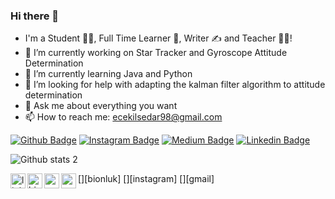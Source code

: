 ### Hi there 👋


-  I'm a Student 👨‍🎓, Full Time Learner 🚀, Writer ✍ and Teacher 👨‍🎓!
- 🔭 I’m currently working on Star Tracker and Gyroscope Attitude Determination 
- 🌱 I’m currently learning Java and Python
- 🤔 I’m looking for help with adapting the kalman filter algorithm to attitude determination
- 💬 Ask me about everything you want
- 📫 How to reach me: ecekilsedar98@gmail.com


[![Github Badge](https://img.shields.io/badge/-Github-000?style=quare&labelColor=000&logo=Github&logoColor=white&link=link)](https://github.com/gulsenece) 
[![Instagram Badge](https://img.shields.io/badge/-Instagram-C13584?style=flat-quare&labelColor=C13584&logo=instagram&logoColor=white&link=link)](https://www.instagram.com/gekengineer/) 
[![Medium Badge](https://img.shields.io/badge/-Medium-757575?style=flat-quare&labelColor=757575&logo=Medium&logoColor=white&link=link)](https://medium.com/@gulsenece) 
[![Linkedin Badge](https://img.shields.io/badge/-Linkedin-blue?style=flat-quare&labelColor=blue&logo=Linkedin&logoColor=white&link=link)](https://www.linkedin.com/in/g%C3%BCl%C5%9Fen-ece-kilsedar-b34b03184/)


![Github stats 2](https://github-readme-stats.vercel.app/api?username=gulsenece&show_icons=true&theme=radical)


[<img align="left" alt="linkedin | LinkedIn" width="24px" src="https://raw.githubusercontent.com/peterthehan/peterthehan/master/assets/linkedin.svg" />](https://www.linkedin.com/in/g%C3%BCl%C5%9Fen-ece-kilsedar-b34b03184/)



[<img align="left" alt="bionluk | Bionluk" width="24px" src="https://i0.wp.com/www.moramfi.com/wp-content/uploads/2020/06/unnamed-min-1.png?resize=344%2C344&ssl=1" />][bionluk]
[<img align="left" height="24" width="24" src="https://cdn.jsdelivr.net/npm/simple-icons@v4/icons/instagram.svg" />][instagram]
[<img align="left" height="24" width="24" src="https://cdn.jsdelivr.net/npm/simple-icons@v4/icons/gmail.svg" />][gmail]
